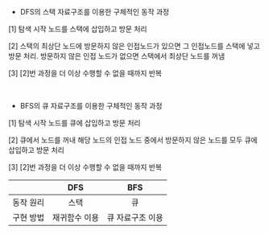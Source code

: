* DFS의 스택 자료구조를 이용한 구체적인 동작 과정

 [1] 탐색 시작 노드를 스택에 삽입하고 방문 처리

 [2] 스택의 최상단 노드에 방문하지 않은 인접노드가 있으면 그 인접노드를 스택에 넣고 방문 처리. 방문하지 않은 인접 노드가 없으면 스택에서 최상단 노드를 꺼냄

 [3] [2]번 과정을 더 이상 수행할 수 없을 때까지 반복


</br>

* BFS의 큐 자료구조를 이용한 구체적인 동작 과정

 [1] 탐색 시작 노드를 큐에 삽입하고 방문 처리

 [2] 큐에서 노드를 꺼내 해당 노드의 인접 노드 중에서 방문하지 않은 노드를 모두 큐에 삽입하고 방문 처리 

 [3] [2]번 과정을 더 이상 수행할 수 없을 때까지 반복


||DFS|BFS|
|:---:|:---:|:---:|
|동작 원리|스택|큐|
|구현 방법|재귀함수 이용|큐 자료구조 이용|
